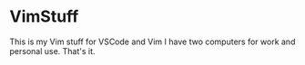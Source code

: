 # VimStuff

This is my Vim stuff for VSCode and Vim
I have two computers for work and personal use.
That's it.
